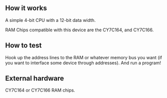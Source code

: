 <!---

This file is used to generate your project datasheet. Please fill in the information below and delete any unused
sections.

You can also include images in this folder and reference them in the markdown. Each image must be less than
512 kb in size, and the combined size of all images must be less than 1 MB.
-->

## How it works

A simple 4-bit CPU with a 12-bit data width.

RAM Chips compatible with this device are the CY7C164, and CY7C166.


## How to test

Hook up the address lines to the RAM or whatever memory bus you want (if you want to interface some device through addresses). And run a program!

## External hardware

CY7C164 or CY7C166 RAM chips.